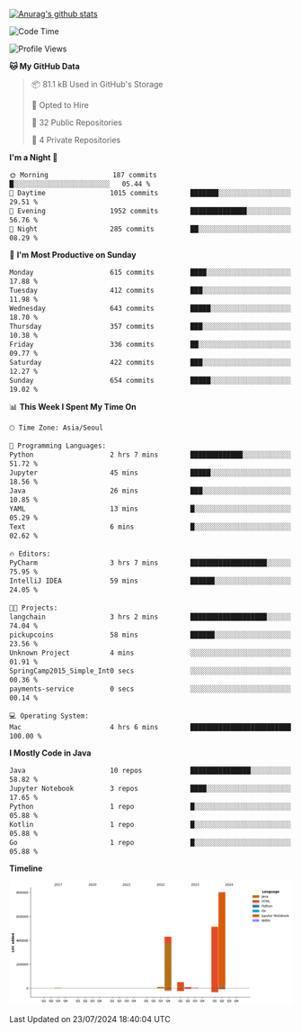 [![Anurag's github stats](https://github-readme-stats.vercel.app/api?username=hajubal)](https://github.com/anuraghazra/github-readme-stats)

<!--START_SECTION:waka-->
![Code Time](http://img.shields.io/badge/Code%20Time-84%20hrs%2046%20mins-blue)

![Profile Views](http://img.shields.io/badge/Profile%20Views-0-blue)

**🐱 My GitHub Data** 

> 📦 81.1 kB Used in GitHub's Storage 
 > 
> 💼 Opted to Hire
 > 
> 📜 32 Public Repositories 
 > 
> 🔑 4 Private Repositories 
 > 
**I'm a Night 🦉** 

```text
🌞 Morning                187 commits         █░░░░░░░░░░░░░░░░░░░░░░░░   05.44 % 
🌆 Daytime                1015 commits        ███████░░░░░░░░░░░░░░░░░░   29.51 % 
🌃 Evening                1952 commits        ██████████████░░░░░░░░░░░   56.76 % 
🌙 Night                  285 commits         ██░░░░░░░░░░░░░░░░░░░░░░░   08.29 % 
```
📅 **I'm Most Productive on Sunday** 

```text
Monday                   615 commits         ████░░░░░░░░░░░░░░░░░░░░░   17.88 % 
Tuesday                  412 commits         ███░░░░░░░░░░░░░░░░░░░░░░   11.98 % 
Wednesday                643 commits         █████░░░░░░░░░░░░░░░░░░░░   18.70 % 
Thursday                 357 commits         ███░░░░░░░░░░░░░░░░░░░░░░   10.38 % 
Friday                   336 commits         ██░░░░░░░░░░░░░░░░░░░░░░░   09.77 % 
Saturday                 422 commits         ███░░░░░░░░░░░░░░░░░░░░░░   12.27 % 
Sunday                   654 commits         █████░░░░░░░░░░░░░░░░░░░░   19.02 % 
```


📊 **This Week I Spent My Time On** 

```text
🕑︎ Time Zone: Asia/Seoul

💬 Programming Languages: 
Python                   2 hrs 7 mins        █████████████░░░░░░░░░░░░   51.72 % 
Jupyter                  45 mins             █████░░░░░░░░░░░░░░░░░░░░   18.56 % 
Java                     26 mins             ███░░░░░░░░░░░░░░░░░░░░░░   10.85 % 
YAML                     13 mins             █░░░░░░░░░░░░░░░░░░░░░░░░   05.29 % 
Text                     6 mins              █░░░░░░░░░░░░░░░░░░░░░░░░   02.62 % 

🔥 Editors: 
PyCharm                  3 hrs 7 mins        ███████████████████░░░░░░   75.95 % 
IntelliJ IDEA            59 mins             ██████░░░░░░░░░░░░░░░░░░░   24.05 % 

🐱‍💻 Projects: 
langchain                3 hrs 2 mins        ███████████████████░░░░░░   74.04 % 
pickupcoins              58 mins             ██████░░░░░░░░░░░░░░░░░░░   23.56 % 
Unknown Project          4 mins              ░░░░░░░░░░░░░░░░░░░░░░░░░   01.91 % 
SpringCamp2015_Simple_Int0 secs              ░░░░░░░░░░░░░░░░░░░░░░░░░   00.36 % 
payments-service         0 secs              ░░░░░░░░░░░░░░░░░░░░░░░░░   00.14 % 

💻 Operating System: 
Mac                      4 hrs 6 mins        █████████████████████████   100.00 % 
```

**I Mostly Code in Java** 

```text
Java                     10 repos            ███████████████░░░░░░░░░░   58.82 % 
Jupyter Notebook         3 repos             ████░░░░░░░░░░░░░░░░░░░░░   17.65 % 
Python                   1 repo              █░░░░░░░░░░░░░░░░░░░░░░░░   05.88 % 
Kotlin                   1 repo              █░░░░░░░░░░░░░░░░░░░░░░░░   05.88 % 
Go                       1 repo              █░░░░░░░░░░░░░░░░░░░░░░░░   05.88 % 
```



**Timeline**

![Lines of Code chart](https://raw.githubusercontent.com/hajubal/hajubal/main/assets/bar_graph.png)


 Last Updated on 23/07/2024 18:40:04 UTC
<!--END_SECTION:waka-->